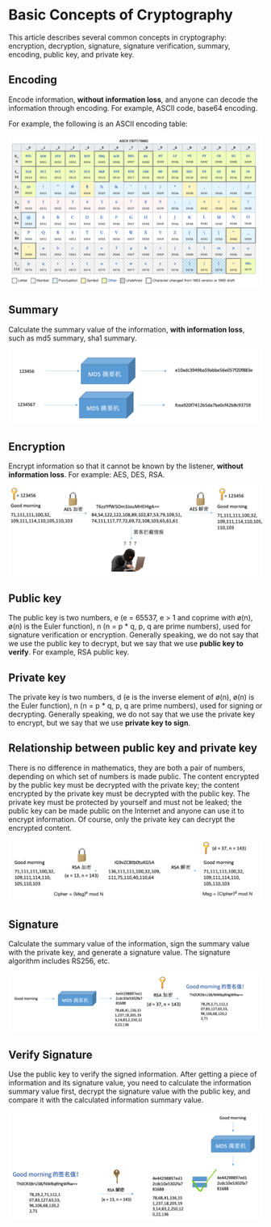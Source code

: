 # Basic Concepts of Cryptography

<LastUpdated/>

This article describes several common concepts in cryptography: encryption, decryption, signature, signature verification, summary, encoding, public key, and private key.

## Encoding

Encode information, **without information loss**, and anyone can decode the information through encoding. For example, ASCII code, base64 encoding.

For example, the following is an ASCII encoding table:

![ASCII encoding](./images/ascii.png)

## Summary

Calculate the summary value of the information, **with information loss**, such as md5 summary, sha1 summary.

![MD5 summary](./images/MD5-digest.png)

## Encryption

Encrypt information so that it cannot be known by the listener, **without information loss**. For example: AES, DES, RSA.

![AES encryption](./images/enc-aes.png)

## Public key

The public key is two numbers, e (e = 65537, e > 1 and coprime with ø(n), ø(n) is the Euler function), n (n = p \* q, p, q are prime numbers), used for signature verification or encryption. Generally speaking, we do not say that we use the public key to decrypt, but we say that we use **public key to verify**. For example, RSA public key.

## Private key

The private key is two numbers, d (e is the inverse element of ø(n), ø(n) is the Euler function), n (n = p \* q, p, q are prime numbers), used for signing or decrypting. Generally speaking, we do not say that we use the private key to encrypt, but we say that we use **private key to sign**.

## Relationship between public key and private key

There is no difference in mathematics, they are both a pair of numbers, depending on which set of numbers is made public. The content encrypted by the public key must be decrypted with the private key; the content encrypted by the private key must be decrypted with the public key. The private key must be protected by yourself and must not be leaked; the public key can be made public on the Internet and anyone can use it to encrypt information. Of course, only the private key can decrypt the encrypted content.

![RSA Encryption](./images/enc-rsa.png)

## Signature

Calculate the summary value of the information, sign the summary value with the private key, and generate a signature value. The signature algorithm includes RS256, etc.

![RSA + MD5 Signature](./images/sign-rsa.png)

## Verify Signature

Use the public key to verify the signed information. After getting a piece of information and its signature value, you need to calculate the information summary value first, decrypt the signature value with the public key, and compare it with the calculated information summary value.

![RSA + MD5 Verify Signature](./images/verify-sign-rsa.png)
